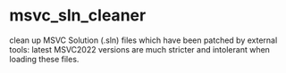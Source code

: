 # msvc_sln_cleaner
clean up MSVC Solution (.sln) files which have been patched by external tools: latest MSVC2022 versions are much stricter and intolerant when loading these files.
